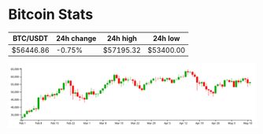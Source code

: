 # Bitcoin Stats

BTC/USDT|24h change|24h high|24h low|
|---|---|---|---|
|$56446.86|-0.75%|$57195.32|$53400.00|

<img src="./chart.svg">
